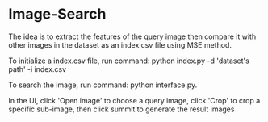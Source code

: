 # Image-Search
The idea is to extract the features of the query image then compare it with other images in the dataset as an index.csv file using MSE method.

To initialize a index.csv file, run command: python index.py -d 'dataset's path' -i index.csv

To search the image, run command: python interface.py.

In the UI, click 'Open image' to choose a query image, click 'Crop' to crop a specific sub-image, then click summit to generate the result images
